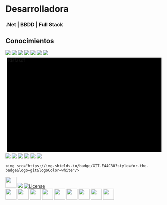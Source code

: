 # Desarrolladora 
### .Net | BBDD | Full Stack


## Conocimientos
<div style="justify-content:space-between; ">
	<img src="https://img.shields.io/badge/HTML5-E34F26?style=for-the-badge&logo=html5&logoColor=white"/>
	<img src="https://img.shields.io/badge/CSS3-1572B6?style=for-the-badge&logo=css3&logoColor=white"/>
	<img src="https://img.shields.io/badge/Angular-DD0031?style=for-the-badge&logo=angular&logoColor=white"/>
	<img src="https://img.shields.io/badge/Bootstrap-563D7C?style=for-the-badge&logo=bootstrap&logoColor=white"/>
	<img src="https://img.shields.io/badge/JavaScript-323330?style=for-the-badge&logo=javascript&logoColor=F7DF1E"/>
	<img src="https://img.shields.io/badge/TypeScript-0071C5?style=for-the-badge&logo=typescript&logoColor=F7DF1E"/>
	<img src="https://img.shields.io/badge/PHP-777BB4?style=for-the-badge&logo=php&logoColor=white"/>	
</div>

<div style="height:300px; background-color:#000;margin:5px;"> adsfasdf</div>



<div heigth="150px" ></div>

<img src="https://img.shields.io/badge/Docker-2CA5E0?style=for-the-badge&logo=docker&logoColor=white"/>


<img src="https://img.shields.io/badge/MySQL-005C84?style=for-the-badge&logo=mysql&logoColor=white"/>
<img src="https://img.shields.io/badge/Microsoft%20SQL%20Server-CC2927?style=for-the-badge&logo=microsoft%20sql%20server&logoColor=white"/>
<img src="https://img.shields.io/badge/Oracle-F80000?style=for-the-badge&logo=Oracle&logoColor=white/>


<img src="https://img.shields.io/badge/C%23-239120?style=for-the-badge&logo=csharp&logoColor=white"/>



 <img src="https://img.shields.io/badge/json-5E5C5C?style=for-the-badge&logo=json&logoColor=white"/>
 
 <img src="https://img.shields.io/badge/TypeScript-007ACC?style=for-the-badge&logo=typescript&logoColor=white"/>

 	<img src="https://img.shields.io/badge/GIT-E44C30?style=for-the-badge&logo=git&logoColor=white"/>




<img src="https://cdn.jsdelivr.net/gh/devicons/devicon@latest/icons/angular/angular-original.svg" width="35" hegth="35" />
<img src="https://img.shields.io/badge/Netlify-00C7B7?style=for-the-badge&logo=netlify&logoColor=white" />
  <a href="https://github.com/mfts/papermark/blob/main/LICENSE"><img alt="License" src="https://img.shields.io/badge/license-AGPLv3-purple"></a>


<div style="justify-content:space-between;">
<img src="https://cdn.jsdelivr.net/gh/devicons/devicon@latest/icons/angular/angular-original.svg" width="35" hegth="35" />

<img src="https://cdn.jsdelivr.net/gh/devicons/devicon@latest/icons/csharp/csharp-original.svg" width="35" hegth="35" />
<img src="https://cdn.jsdelivr.net/gh/devicons/devicon@latest/icons/typescript/typescript-original.svg" width="35" hegth="35"/>
<img src="https://cdn.jsdelivr.net/gh/devicons/devicon@latest/icons/sqldeveloper/sqldeveloper-original.svg"  width="35" hegth="35"/>
<img src="https://cdn.jsdelivr.net/gh/devicons/devicon@latest/icons/mysql/mysql-original.svg" width="35" hegth="35" />
<img src="https://cdn.jsdelivr.net/gh/devicons/devicon@latest/icons/github/github-original.svg"  width="35" hegth="35"/>
<img src="https://cdn.jsdelivr.net/gh/devicons/devicon@latest/icons/javascript/javascript-original.svg" width="35" hegth="35" />
<img src="https://cdn.jsdelivr.net/gh/devicons/devicon@latest/icons/php/php-plain.svg"  width="35" hegth="35"/>
<img src="https://cdn.jsdelivr.net/gh/devicons/devicon@latest/icons/html5/html5-original.svg" width="35" hegth="35" />
  </div>

